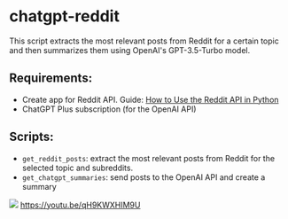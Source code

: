 # chatgpt-reddit
This script extracts the most relevant posts from Reddit for a certain topic and then summarizes them using OpenAI's GPT-3.5-Turbo model.

## Requirements:
- Create app for Reddit API. Guide: [How to Use the Reddit API in Python](https://towardsdatascience.com/how-to-use-the-reddit-api-in-python-5e05ddfd1e5c)
- ChatGPT Plus subscription (for the OpenAI API)

## Scripts:
- `get_reddit_posts`: extract the most relevant posts from Reddit for the selected topic and subreddits.
- `get_chatgpt_summaries`: send posts to the OpenAI API and create a summary 

[![](images/thumbnail.png)](https://youtu.be/qH9KWXHIM9U)
https://youtu.be/qH9KWXHIM9U
